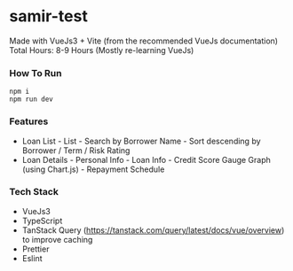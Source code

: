 # samir-test
Made with VueJs3 + Vite (from the recommended VueJs documentation)
Total Hours: 8-9 Hours (Mostly re-learning VueJs)

### How To Run
```
npm i
npm run dev
```

### Features
- Loan List
		- List
		- Search by Borrower Name
		- Sort descending by Borrower / Term / Risk Rating 
- Loan Details
		- Personal Info
		- Loan Info
		- Credit Score Gauge Graph (using Chart.js)
		- Repayment Schedule

### Tech Stack
- VueJs3
- TypeScript
- TanStack Query (https://tanstack.com/query/latest/docs/vue/overview) to improve caching
- Prettier
- Eslint